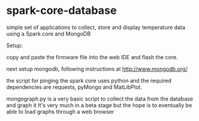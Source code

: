 spark-core-database
===================
simple set of applications to collect, store and display temperature data using a Spark core and MongoDB

Setup:

copy and paste the firmware file into the web IDE and flash the core.

next setup mongodb, following instructions at http://www.mongodb.org/  

the script for pinging the spark core uses python and the required dependencies are requests, pyMongo and MatLibPlot.

mongograph.py is a very basic script to collect the data from the database and graph it It's very much in a beta stage but the hope is to eventually be able to load graphs through a web browser


